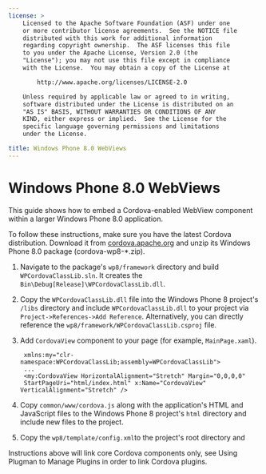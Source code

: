 ```yaml
---
license: >
    Licensed to the Apache Software Foundation (ASF) under one
    or more contributor license agreements.  See the NOTICE file
    distributed with this work for additional information
    regarding copyright ownership.  The ASF licenses this file
    to you under the Apache License, Version 2.0 (the
    "License"); you may not use this file except in compliance
    with the License.  You may obtain a copy of the License at

        http://www.apache.org/licenses/LICENSE-2.0

    Unless required by applicable law or agreed to in writing,
    software distributed under the License is distributed on an
    "AS IS" BASIS, WITHOUT WARRANTIES OR CONDITIONS OF ANY
    KIND, either express or implied.  See the License for the
    specific language governing permissions and limitations
    under the License.

title: Windows Phone 8.0 WebViews
---
```


# Windows Phone 8.0 WebViews

This guide shows how to embed a Cordova-enabled WebView component
within a larger Windows Phone 8.0 application. 

To follow these instructions, make sure you have the latest Cordova 
distribution. Download it from 
[cordova.apache.org](http://cordova.apache.org) and unzip its 
Windows Phone 8.0 package (cordova-wp8-*.zip).

1. Navigate to the package's `wp8/framework` directory and build
   `WPCordovaClassLib.sln`. 
   It creates the `Bin\Debug[Release]\WPCordovaClassLib.dll`.

1. Copy the `WPCordovaClassLib.dll` file into the Windows Phone 8 project's
    `/libs` directory and include `WPCordovaClassLib.dll` to your
    project via `Project->References->Add Reference`.
    Alternatively, you can directly reference the
    `wp8/framework/WPCordovaClassLib.csproj` file.

1. Add `CordovaView` component to your page (for example, `MainPage.xaml`).

        xmlns:my="clr-namespace:WPCordovaClassLib;assembly=WPCordovaClassLib">
        ...
        <my:CordovaView HorizontalAlignment="Stretch" Margin="0,0,0,0" 
        StartPageUri="html/index.html" x:Name="CordovaView" VerticalAlignment="Stretch" />

1. Copy `common/www/cordova.js` along with the application's HTML 
    and JavaScript files to the Windows Phone 8 project's `html` directory
    and include new files to the project.

1. Copy the `wp8/template/config.xml`to the project's root directory and 

Instructions above will link core Cordova components only, 
see Using Plugman to Manage Plugins in order to link Cordova plugins.